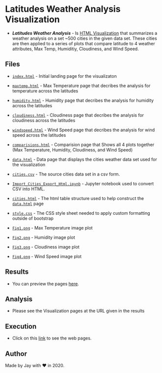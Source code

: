 # Latitudes Weather Analysis Visualization

- **_Latitudes Weather Analysis_** - Is [HTML Visualization](https://jayhjman.github.io/Web-Design-Challenge/) that summarizes a weather analysis on a set ~500 cities in the given data set. These cities are then applied to a series of plots that compare latitude to 4 weather attributes, Max Temp, Humiditiy, Cloudiness, and Wind Speed.

## Files

- [`index.html`](index.html) - Initial landing page for the visualizaton

- [`maxtemp.html`](./WebVisualizations/maxtemp.html) - Max Temperature page that decribes the analysis for temperature across the latitudes

- [`humidity.html`](./WebVisualizations/humidity.html) - Humidity page that decribes the analysis for humidity across the latitudes

- [`cloudiness.html`](./WebVisualizations/cloudiness.html) - Cloudiness page that decribes the analysis for cloudiness across the latitudes

- [`windspeed.html`](./WebVisualizations/windspeed.html) - Wind Speed page that decribes the analysis for wind speed across the latitudes

- [`comparisions.html`](./WebVisualizations/comparisions.html) - Comparision page that Shows all 4 plots together (Max Temperature, Humidity, Cloudiness, and Wind Speed)

- [`data.html`](./WebVisualizations/data.html) - Data page that displays the cities weather data set used for the visualization

- [`cities.csv`](./WebVisualizations/Resources/cities.csv) - The source cities data set in a csv form.

- [`Import_Cities_Export_Html.ipynb`](./WebVisualizations/Import_Cities_Export_Html.ipynb) - Jupyter notebook used to convert CSV into HTML.

- [`cities.html`](./WebVisualizations/cities.html) - The html table structure used to help construct the [`data.html`](./WebVisualizations/data.html) page

- [`style.css`](./WebVisualizations/assets/style.css) - The CSS style sheet needed to apply custom formatting outside of bootstrap

- [`Fig1.png`](./WebVisualizations/visualizations/Fig1.png) - Max Temperature image plot

- [`Fig2.png`](./WebVisualizations/visualizations/Fig2.png) - Humidity image plot

- [`Fig3.png`](./WebVisualizations/visualizations/Fig3.png) - Cloudiness image plot

- [`Fig4.png`](./WebVisualizations/visualizations/Fig4.png) - Wind Speed image plot

## Results

- You can preview the pages [here](https://jayhjman.github.io/Web-Design-Challenge/).

## Analysis

- Please see the Visualization pages at the URL given in the results

## Execution

- Click on this [link](https://jayhjman.github.io/Web-Design-Challenge/) to see the web pages.

## Author

Made by Jay with :heart: in 2020.
